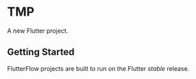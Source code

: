 # TMP 

A new Flutter project.

## Getting Started

FlutterFlow projects are built to run on the Flutter _stable_ release.
